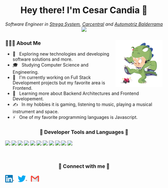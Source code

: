 <h1 align="center">Hey there! I'm Cesar Candia 👋 </h1>
<p align="center"><em>Software Engineer in <a href="https://stregasystem.com">Strega System</a>, <a href="https://carcentral.mx">Carcentral</a> and <a href="https://automotrizbalderrama.com">Automotriz Balderrama</a>
  <img src="https://media.giphy.com/media/WUlplcMpOCEmTGBtBW/giphy.gif" width="30"> 
</em></p>

<div>
  <img width="30%" align="right" src="https://github.com/iOznny/ioznny/blob/main/dinotocat.png" alt="Dino Cat">

  
<div align="left"> 
<h3> 👨🏻‍💻 About Me </h3>

- 🤔 &nbsp; Exploring new technologies and developing software solutions and more.
- 🎓 &nbsp; Studying Computer Science and Engineering.
- 💼 &nbsp; I'm currently working on Full Stack Development projects but my favorite area is Frontend.
- 🌱 &nbsp; Learning more about Backend Architectures and Frontend Developement.
- ✍️ &nbsp; In my hobbies it is gaming, listening to music, playing a musical instrument and space. 
- ⚡ &nbsp; One of my favorite programming languages is Javascript.
</div> 
</div>


<h3 align="center">🚀 Developer Tools and Languages 🚀</h3>

<a src="https://www.javascript.com/"><img src="https://img.icons8.com/color/48/000000/javascript.png"/></a>
<a src="https://reactjs.org/"><img src="https://img.icons8.com/color/48/000000/react-native.png"/></a>
<a src="https://angular.io/"><img src="https://img.icons8.com/color/48/000000/angularjs.png"/></a>
<a src="https://www.typescriptlang.org/"><img src="https://img.icons8.com/color/48/000000/typescript.png"/></a>
<a src="https://nodejs.org/"><img src="https://img.icons8.com/color/48/000000/nodejs.png"/></a>
<a src="https://www.mongodb.com/"><img src="https://img.icons8.com/color/48/000000/mongodb.png"/></a>
<a src="https://www.npmjs.com/"><img src="https://img.icons8.com/color/48/000000/npm.png"/></a>
<a src="https://getbootstrap.com/"><img src="https://img.icons8.com/color/48/000000/bootstrap.png"/></a>
<a src="https://github.com/"><img src="https://img.icons8.com/color/48/000000/github--v1.png"/></a>
<a src="https://www.w3schools.com/css/"><img src="https://img.icons8.com/color/48/000000/css3.png"/></a>
<a src="https://www.w3schools.com/html/"><img src="https://img.icons8.com/color/48/000000/html-5.png"/></a>

<br>


<h3 align="center">🚀 Connect with me 🚀</h3>
  <a href="www.linkedin.com/in/cesarcandia">
    <img align="center" alt="Cesar Candia | Linkedin" width="24px" src="https://github.com/SatYu26/SatYu26/blob/master/Assets/Linkedin.svg" />
  </a> &nbsp;&nbsp;
  
  <a href="https://twitter.com/CesarCandiac40">
    <img align="center" alt="Cesar Candia | Twitter" width="26px" src="https://github.com/SatYu26/SatYu26/blob/master/Assets/Twitter.svg" />
  </a> &nbsp;&nbsp;
  
  <a href="mailto:f000170014@gmail.com">
    <img align="center" alt="Cesar Candia | Gmail" width="26px" src="https://github.com/SatYu26/SatYu26/blob/master/Assets/Gmail.svg" />
  </a>
